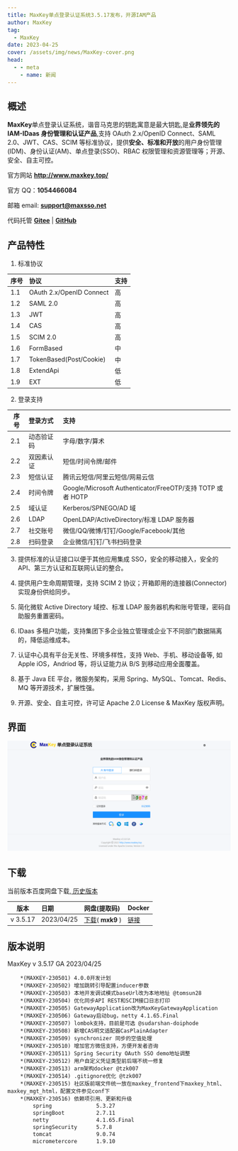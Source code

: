```yaml
---
title: MaxKey单点登录认证系统3.5.17发布，开源IAM产品
author: MaxKey
tag:
  - MaxKey
date: 2023-04-25
cover: /assets/img/news/MaxKey-cover.png
head:
  - - meta
    - name: 新闻
---
```


## 概述

<b>MaxKey</b>单点登录认证系统，谐音马克思的钥匙寓意是最大钥匙,是<b>业界领先的 IAM-IDaas 身份管理和认证产品</b>,支持 OAuth 2.x/OpenID Connect、SAML 2.0、JWT、CAS、SCIM 等标准协议，提供<b>安全、标准和开放</b>的用户身份管理(IDM)、身份认证(AM)、单点登录(SSO)、RBAC 权限管理和资源管理等；开源、安全、自主可控。

官方网站 <a href="http://www.maxkey.top/" target="_blank"><b>http://www.maxkey.top/</b></a>

官方 QQ：<b>1054466084</b>

邮箱 email: <b>support@maxsso.net</b>

代码托管 <a href="https://gitee.com/dromara/MaxKey" target="_blank"><b>Gitee</b></a> | <a href="https://github.com/dromara/MaxKey" target="_blank"><b>GitHub</b></a>

## 产品特性

1. 标准协议

| 序号 | 协议                     | 支持 |
| ---- | :----------------------- | :--- |
| 1.1  | OAuth 2.x/OpenID Connect | 高   |
| 1.2  | SAML 2.0                 | 高   |
| 1.3  | JWT                      | 高   |
| 1.4  | CAS                      | 高   |
| 1.5  | SCIM 2.0                 | 高   |
| 1.6  | FormBased                | 中   |
| 1.7  | TokenBased(Post/Cookie)  | 中   |
| 1.8  | ExtendApi                | 低   |
| 1.9  | EXT                      | 低   |

2. 登录支持

| 序号 | 登录方式   | 支持                                                       |
| ---- | :--------- | :--------------------------------------------------------- |
| 2.1  | 动态验证码 | 字母/数字/算术                                             |
| 2.2  | 双因素认证 | 短信/时间令牌/邮件                                         |
| 2.3  | 短信认证   | 腾讯云短信/阿里云短信/网易云信                             |
| 2.4  | 时间令牌   | Google/Microsoft Authenticator/FreeOTP/支持 TOTP 或者 HOTP |
| 2.5  | 域认证     | Kerberos/SPNEGO/AD 域                                      |
| 2.6  | LDAP       | OpenLDAP/ActiveDirectory/标准 LDAP 服务器                  |
| 2.7  | 社交账号   | 微信/QQ/微博/钉钉/Google/Facebook/其他                     |
| 2.8  | 扫码登录   | 企业微信/钉钉/飞书扫码登录                                 |

3. 提供标准的认证接口以便于其他应用集成 SSO，安全的移动接入，安全的 API、第三方认证和互联网认证的整合。

4. 提供用户生命周期管理，支持 SCIM 2 协议；开箱即用的连接器(Connector)实现身份供给同步。

5. 简化微软 Active Directory 域控、标准 LDAP 服务器机构和账号管理，密码自助服务重置密码。

6. IDaas 多租户功能，支持集团下多企业独立管理或企业下不同部门数据隔离的，降低运维成本。

7. 认证中心具有平台无关性、环境多样性，支持 Web、手机、移动设备等, 如 Apple iOS，Andriod 等，将认证能力从 B/S 到移动应用全面覆盖。

8. 基于 Java EE 平台，微服务架构，采用 Spring、MySQL、Tomcat、Redis、MQ 等开源技术，扩展性强。

9. 开源、安全、自主可控，许可证 Apache 2.0 License & MaxKey 版权声明。

## 界面

![](/assets/img/news/MaxKey-4.0.2.png)

## 下载

当前版本百度网盘下载,<a href="http://www.//maxkey.top/zh/about/download.html" target="_blank"> 历史版本</a>

| 版本     | 日期       | 网盘(提取码)                                                                                   | Docker                                                                |
| -------- | :--------- | :--------------------------------------------------------------------------------------------- | :-------------------------------------------------------------------- |
| v 3.5.17 | 2023/04/25 | <a href="https://pan.baidu.com/s/13mxHNYgcu8OnO4RMHXTq_g" target="_blank">下载</a>( **mxk9** ) | <a href="https://hub.docker.com/u/maxkeytop" target="_blank">链接</a> |

## 版本说明

MaxKey v 3.5.17 GA 2023/04/25

```
    *(MAXKEY-230501) 4.0.0开发计划
    *(MAXKEY-230502) 增加跳转引导配置inducer参数
    *(MAXKEY-230503) 本地开发调试模式baseUrl改为本地地址 @tomsun28
    *(MAXKEY-230504) 优化同步API REST和SCIM接口日志打印
    *(MAXKEY-230505) GatewayApplication改为MaxKeyGatewayApplication
    *(MAXKEY-230506) Gateway启动bug，netty 4.1.65.Final
    *(MAXKEY-230507) lombok支持，目前是可选 @sudarshan-doiphode
    *(MAXKEY-230508) 新增CAS明文适配器CasPlainAdapter
    *(MAXKEY-230509) synchronizer 同步的空值处理
    *(MAXKEY-230510) 增加官方微信支持，方便开发者咨询
    *(MAXKEY-230511) Spring Security OAuth SSO demo地址调整
    *(MAXKEY-230512) 用户自定义凭证类型前后端不统一修复
    *(MAXKEY-230513) arm架构docker @tzk007
    *(MAXKEY-230514) .gitignore优化 @tzk007
    *(MAXKEY-230515) 社区版前端文件统一放在maxkey_frontend下maxkey_html、maxkey_mgt_html，配置文件参见conf下
    *(MAXKEY-230516) 依赖项引用、更新和升级
        spring              5.3.27
        springBoot          2.7.11
        netty               4.1.65.Final
        springSecurity      5.7.8
        tomcat              9.0.74
        micrometercore      1.9.10
```
